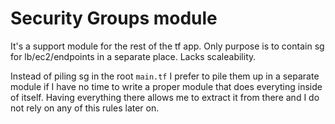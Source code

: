 # Security Groups module
It's a support module for the rest of the tf app. Only purpose is to contain sg for lb/ec2/endpoints in a separate place. Lacks scaleability.


Instead of piling sg in the root `main.tf` I prefer to pile them up in a separate module if I have no time to write a proper module that does everyting inside of itself. Having everything there allows me to extract it from there and I do not rely on any of this rules later on.
